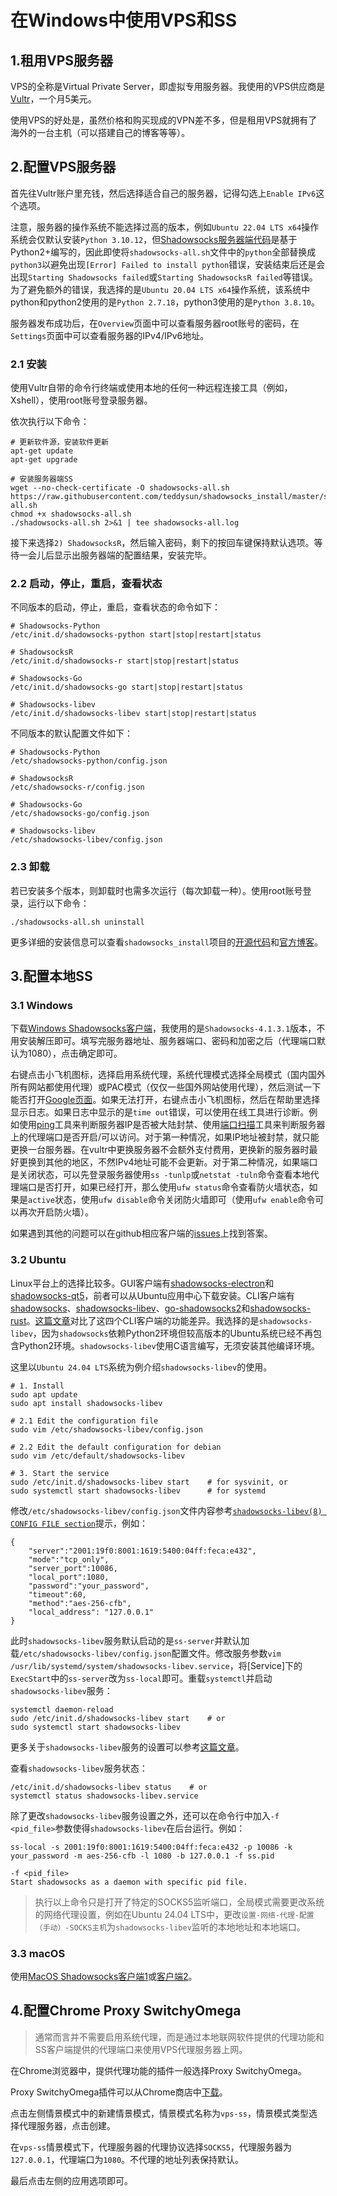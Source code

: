 # 在Windows中使用VPS和SS



## 1.租用VPS服务器

VPS的全称是Virtual Private Server，即虚拟专用服务器。我使用的VPS供应商是[Vultr](https://www.vultr.com/)，一个月5美元。

使用VPS的好处是，虽然价格和购买现成的VPN差不多，但是租用VPS就拥有了海外的一台主机（可以搭建自己的博客等等）。



## 2.配置VPS服务器

首先往Vultr账户里充钱，然后选择适合自己的服务器，记得勾选上`Enable IPv6`这个选项。

注意，服务器的操作系统不能选择过高的版本，例如`Ubuntu 22.04 LTS x64`操作系统会仅默认安装`Python 3.10.12`，但[Shadowsocks服务器端代码](https://github.com/shadowsocks/shadowsocks/tree/master)是基于Python2+编写的，因此即使将`shadowsocks-all.sh`文件中的`python`全部替换成`python3`以避免出现`[Error] Failed to install python`错误，安装结束后还是会出现`Starting Shadowsocks failed`或`Starting ShadowsocksR failed`等错误。为了避免额外的错误，我选择的是`Ubuntu 20.04 LTS x64`操作系统，该系统中python和python2使用的是`Python 2.7.18`，python3使用的是`Python 3.8.10`。

服务器发布成功后，在`Overview`页面中可以查看服务器root账号的密码，在`Settings`页面中可以查看服务器的IPv4/IPv6地址。

### 2.1 安装
使用Vultr自带的命令行终端或使用本地的任何一种远程连接工具（例如，Xshell），使用root账号登录服务器。

依次执行以下命令：
```
# 更新软件源，安装软件更新
apt-get update
apt-get upgrade

# 安装服务器端SS
wget --no-check-certificate -O shadowsocks-all.sh https://raw.githubusercontent.com/teddysun/shadowsocks_install/master/shadowsocks-all.sh
chmod +x shadowsocks-all.sh
./shadowsocks-all.sh 2>&1 | tee shadowsocks-all.log
```

接下来选择`2) ShadowsocksR`，然后输入密码，剩下的按回车键保持默认选项。等待一会儿后显示出服务器端的配置结果，安装完毕。

### 2.2 启动，停止，重启，查看状态
不同版本的启动，停止，重启，查看状态的命令如下：
```
# Shadowsocks-Python
/etc/init.d/shadowsocks-python start|stop|restart|status

# ShadowsocksR
/etc/init.d/shadowsocks-r start|stop|restart|status

# Shadowsocks-Go
/etc/init.d/shadowsocks-go start|stop|restart|status

# Shadowsocks-libev
/etc/init.d/shadowsocks-libev start|stop|restart|status
```

不同版本的默认配置文件如下：
```
# Shadowsocks-Python
/etc/shadowsocks-python/config.json

# ShadowsocksR
/etc/shadowsocks-r/config.json

# Shadowsocks-Go
/etc/shadowsocks-go/config.json

# Shadowsocks-libev
/etc/shadowsocks-libev/config.json
```

### 2.3 卸载
若已安装多个版本，则卸载时也需多次运行（每次卸载一种）。使用root账号登录，运行以下命令：
```
./shadowsocks-all.sh uninstall
```

更多详细的安装信息可以查看`shadowsocks_install`项目的[开源代码](https://github.com/teddysun/shadowsocks_install)和[官方博客](https://teddysun.com/486.html)。



## 3.配置本地SS

### 3.1 Windows
下载[Windows Shadowsocks客户端](https://github.com/shadowsocks/shadowsocks-windows/releases)，我使用的是`Shadowsocks-4.1.3.1`版本，不用安装解压即可。填写完服务器地址、服务器端口、密码和加密之后（代理端口默认为1080），点击确定即可。

右键点击小飞机图标，选择启用系统代理，系统代理模式选择全局模式（国内国外所有网站都使用代理）或PAC模式（仅仅一些国外网站使用代理），然后测试一下能否打开[Google页面](https://www.google.com/)。如果无法打开，右键点击小飞机图标，然后在帮助里选择显示日志。如果日志中显示的是`time out`错误，可以使用在线工具进行诊断。例如使用[ping](https://ping.pe/)工具来判断服务器IP是否被大陆封禁、使用[端口扫描](https://tool.chinaz.com/port)工具来判断服务器上的代理端口是否开启/可以访问。对于第一种情况，如果IP地址被封禁，就只能更换一台服务器。在vultr中更换服务器不会额外支付费用，更换新的服务器时最好更换到其他的地区，不然IPv4地址可能不会更新。对于第二种情况，如果端口是关闭状态，可以先登录服务器使用`ss -tunlp`或`netstat -tuln`命令查看本地代理端口是否打开，如果已经打开，那么使用`ufw status`命令查看防火墙状态，如果是`active`状态，使用`ufw disable`命令关闭防火墙即可（使用`ufw enable`命令可以再次开启防火墙）。

如果遇到其他的问题可以在github相应客户端的[issues](https://github.com/shadowsocks/shadowsocks-windows/issues)上找到答案。

### 3.2 Ubuntu
Linux平台上的选择比较多。GUI客户端有[shadowsocks-electron](https://github.com/nojsja/shadowsocks-electron)和[shadowsocks-qt5](https://github.com/shadowsocks/shadowsocks-qt5)，前者可以从Ubuntu应用中心下载安装。CLI客户端有[shadowsocks](https://github.com/shadowsocks/shadowsocks)、[shadowsocks-libev](https://github.com/shadowsocks/shadowsocks-libev)、[go-shadowsocks2](https://github.com/shadowsocks/go-shadowsocks2)和[shadowsocks-rust](https://github.com/shadowsocks/shadowsocks-rust)。[这篇文章](https://shadowsocks.org/doc/getting-started.html)对比了这四个CLI客户端的功能差异。我选择的是`shadowsocks-libev`，因为`shadowsocks`依赖Python2环境但较高版本的Ubuntu系统已经不再包含Python2环境。`shadowsocks-libev`使用C语言编写，无须安装其他编译环境。

这里以`Ubuntu 24.04 LTS`系统为例介绍`shadowsocks-libev`的使用。
```
# 1. Install
sudo apt update
sudo apt install shadowsocks-libev

# 2.1 Edit the configuration file
sudo vim /etc/shadowsocks-libev/config.json

# 2.2 Edit the default configuration for debian
sudo vim /etc/default/shadowsocks-libev

# 3. Start the service
sudo /etc/init.d/shadowsocks-libev start    # for sysvinit, or
sudo systemctl start shadowsocks-libev      # for systemd
```
修改`/etc/shadowsocks-libev/config.json`文件内容参考[`shadowsocks-libev(8) CONFIG FILE section`](https://manpages.debian.org/testing/shadowsocks-libev/shadowsocks-libev.8.en.html)提示，例如：
```
{
    "server":"2001:19f0:8001:1619:5400:04ff:feca:e432",
    "mode":"tcp_only",
    "server_port":10086,
    "local_port":1080,
    "password":"your_password",
    "timeout":60,
    "method":"aes-256-cfb",
    "local_address": "127.0.0.1"
}
```

此时`shadowsocks-libev`服务默认启动的是`ss-server`并默认加载`/etc/shadowsocks-libev/config.json`配置文件。修改服务参数`vim /usr/lib/systemd/system/shadowsocks-libev.service`，将[Service]下的`ExecStart`中的`ss-server`改为`ss-local`即可。重载`systemctl`并启动`shadowsocks-libev`服务：
```
systemctl daemon-reload
sudo /etc/init.d/shadowsocks-libev start    # or
sudo systemctl start shadowsocks-libev
```
更多关于`shadowsocks-libev`服务的设置可以参考[这篇文章](https://www.muaing.com/sslocal.html)。

查看`shadowsocks-libev`服务状态：
```
/etc/init.d/shadowsocks-libev status    # or
systemctl status shadowsocks-libev.service
```

除了更改`shadowsocks-libev`服务设置之外，还可以在命令行中加入`-f <pid_file>`参数使得`shadowsocks-libev`在后台运行。例如：
```
ss-local -s 2001:19f0:8001:1619:5400:04ff:feca:e432 -p 10086 -k your_password -m aes-256-cfb -l 1080 -b 127.0.0.1 -f ss.pid

-f <pid_file>
Start shadowsocks as a daemon with specific pid file.
```

> 执行以上命令只是打开了特定的SOCKS5监听端口，全局模式需要更改系统的网络代理设置，例如在Ubuntu 24.04 LTS中，更改`设置-网络-代理-配置（手动）-SOCKS主机`为`shadowsocks-libev`监听的本地地址和本地端口。

### 3.3 macOS
使用[MacOS Shadowsocks客户端1](https://github.com/shadowsocks/shadowsocks-iOS/releases)或[客户端2](https://github.com/shadowsocks/ShadowsocksX-NG/releases)。



## 4.配置Chrome Proxy SwitchyOmega

> 通常而言并不需要启用系统代理，而是通过本地联网软件提供的代理功能和SS客户端提供的代理端口来使用VPS代理服务器上网。

在Chrome浏览器中，提供代理功能的插件一般选择Proxy SwitchyOmega。

Proxy SwitchyOmega插件可以从Chrome商店中[下载](https://chrome.google.com/webstore/detail/proxy-switchyomega/padekgcemlokbadohgkifijomclgjgif)。

点击左侧情景模式中的新建情景模式，情景模式名称为`vps-ss`，情景模式类型选择代理服务器，点击创建。

在`vps-ss`情景模式下，代理服务器的代理协议选择`SOCKS5`，代理服务器为`127.0.0.1`，代理端口为`1080`。不代理的地址列表保持默认。

最后点击左侧的应用选项即可。


